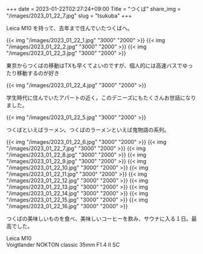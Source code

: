 +++
date  = 2023-01-22T02:27:24+09:00
Title = "つくば"
share_img = "/images/2023_01_22_7.jpg"
slug = "tsukuba"
+++

Leica M10 を持って、去年まで住んでいたつくばへ。

{{< img "/images/2023_01_22_1.jpg" "3000" "2000" >}}
{{< img "/images/2023_01_22_2.jpg" "3000" "2000" >}}
{{< img "/images/2023_01_22_3.jpg" "3000" "2000" >}}

<p class="caption">東京からつくばの移動はTXも早くてよいのですが、個人的には高速バスでゆったり移動するのが好き</p>

{{< img "/images/2023_01_22_4.jpg" "3000" "2000" >}}

<p class="caption">学生時代に住んでいたアパートの近く。このデニーズにもたくさんお世話になりました。</p>

{{< img "/images/2023_01_22_5.jpg" "3000" "2000" >}}

<p class="caption">つくばといえばラーメン。つくばのラーメンといえば鬼物語の系列。</p>

{{< img "/images/2023_01_22_6.jpg" "3000" "2000" >}}
{{< img "/images/2023_01_22_7.jpg" "3000" "2000" >}}
{{< img "/images/2023_01_22_8.jpg" "3000" "2000" >}}
{{< img "/images/2023_01_22_9.jpg" "3000" "2000" >}}
{{< img "/images/2023_01_22_10.jpg" "3000" "2000" >}}
{{< img "/images/2023_01_22_11.jpg" "3000" "2000" >}}
{{< img "/images/2023_01_22_12.jpg" "3000" "2000" >}}
{{< img "/images/2023_01_22_13.jpg" "3000" "2000" >}}
{{< img "/images/2023_01_22_14.jpg" "3000" "2000" >}}
{{< img "/images/2023_01_22_15.jpg" "3000" "2000" >}}
{{< img "/images/2023_01_22_16.jpg" "3000" "2000" >}}

つくばの美味しいものを食べ、美味しいコーヒーを飲み、サウナに入る１日。最高でした。

Leica M10<br>
Voigtlander NOKTON classic 35mm F1.4 Ⅱ SC
